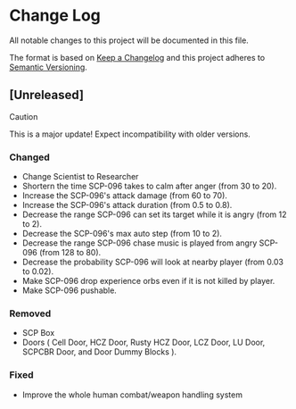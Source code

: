 # Change Log

All notable changes to this project will be documented in this file.

The format is based on [Keep a Changelog](http://keepachangelog.com/)
and this project adheres to [Semantic Versioning](http://semver.org/).

## [Unreleased]

> [!CAUTION]
> This is a major update! Expect incompatibility with older versions.

### Changed

- Change Scientist to Researcher
- Shortern the time SCP-096 takes to calm after anger (from 30 to 20).
- Increase the SCP-096's attack damage (from 60 to 70).
- Increase the SCP-096's attack duration (from 0.5 to 0.8).
- Decrease the range SCP-096 can set its target while it is angry (from 12 to 2).
- Decrease the SCP-096's max auto step (from 10 to 2).
- Decrease the range SCP-096 chase music is played from angry SCP-096 (from 128 to 80).
- Decrease the probability SCP-096 will look at nearby player (from 0.03 to 0.02).
- Make SCP-096 drop experience orbs even if it is not killed by player.
- Make SCP-096 pushable.

### Removed

- SCP Box
- Doors (
  Cell Door, HCZ Door,
  Rusty HCZ Door, LCZ Door,
  LU Door, SCPCBR Door,
  and Door Dummy Blocks
).

### Fixed

- Improve the whole human combat/weapon handling system
